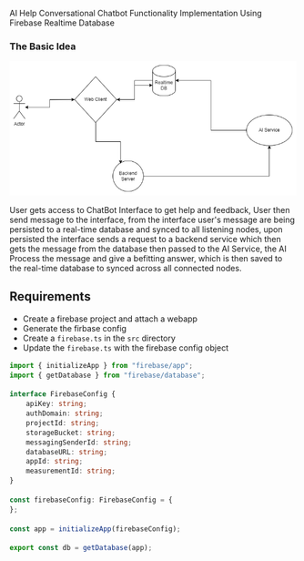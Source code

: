 AI Help Conversational Chatbot Functionality Implementation Using Firebase Realtime Database

### The Basic Idea
![image](/public/AIChatBot.png)

User gets access to ChatBot Interface to get help and feedback, User then send message to the interface, from the interface user's message are being persisted to a real-time database and synced to all listening nodes, upon persisted the interface sends a request to a backend service which then gets the message from the database then passed to the AI Service, the AI Process the message and give a befitting answer, which is then saved to the real-time database to synced across all connected nodes.


## Requirements
- Create a firebase project and attach a webapp
- Generate the firbase config
- Create a `firebase.ts` in the `src` directory
- Update the `firebase.ts` with the firebase config object

```ts
import { initializeApp } from "firebase/app";
import { getDatabase } from "firebase/database";

interface FirebaseConfig {
    apiKey: string;
    authDomain: string;
    projectId: string;
    storageBucket: string;
    messagingSenderId: string;
    databaseURL: string;
    appId: string;
    measurementId: string;
}

const firebaseConfig: FirebaseConfig = {
};

const app = initializeApp(firebaseConfig);

export const db = getDatabase(app);
```